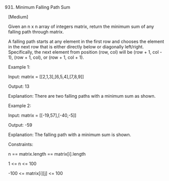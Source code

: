 931. Minimum Falling Path Sum

[Medium]

Given an n x n array of integers matrix, return the minimum sum of any falling path through matrix.

A falling path starts at any element in the first row and chooses the element in the next row that is either directly below or diagonally left/right. Specifically, the next element from position (row, col) will be (row + 1, col - 1), (row + 1, col), or (row + 1, col + 1).

Example 1:

Input: matrix = [[2,1,3],[6,5,4],[7,8,9]]

Output: 13

Explanation: There are two falling paths with a minimum sum as shown.

Example 2:

Input: matrix = [[-19,57],[-40,-5]]

Output: -59

Explanation: The falling path with a minimum sum is shown.

Constraints:

n == matrix.length == matrix[i].length

1 <= n <= 100

-100 <= matrix[i][j] <= 100